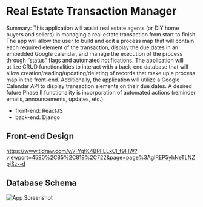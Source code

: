 # Real Estate Transaction Manager
Summary: This application will assist real estate agents (or DIY home buyers and sellers) in managing a real estate transaction from start to finish. The app will allow the user to build and edit a process map that will contain each required element of the transaction, display the due dates in an embedded Google calendar, and manage the execution of the process through “status” flags and automated notifications.  The application will utilize CRUD functionalities to interact with a back-end database that will allow creation/reading/updating/deleting of records that make up a process map in the front-end.  Additionally, the application will utilize a Google Calendar API to display transaction elements on their due dates. A desired future Phase II functionality is incorporation of automated actions (reminder emails, announcements, updates, etc.).

- front-end: ReactJS
- back-end: Django

## Front-end Design
https://www.tldraw.com/v/7-YgfK4BPFELxCl_f9FlW?viewport=4580%2C85%2C819%2C722&page=page%3AglREP5yhNeTLNZpjSz--d

## Database Schema
![App Screenshot](https://github.com/ivangoudyrev/my_personal_project/blob/main/RTMdbSchemaV4.png)

